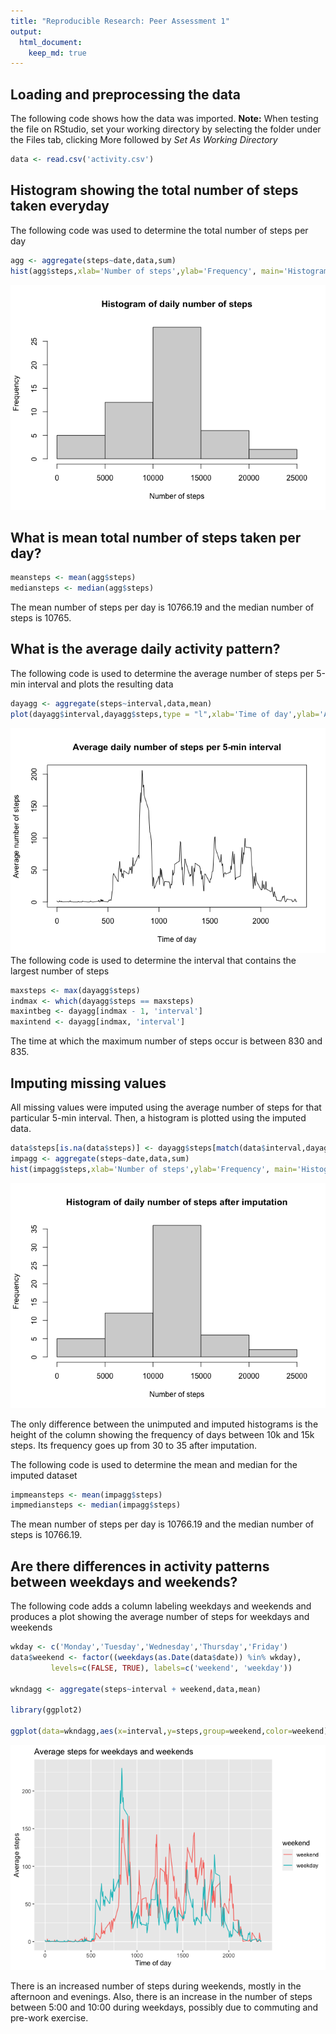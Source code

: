 ```yaml
---
title: "Reproducible Research: Peer Assessment 1"
output: 
  html_document:
    keep_md: true
---
```



## Loading and preprocessing the data
The following code shows how the data was imported.
**Note:** When testing the file on RStudio, set your working directory by selecting the folder under the Files tab, clicking More followed by *Set As Working Directory*

```r
data <- read.csv('activity.csv')
```

## Histogram showing the total number of steps taken everyday
The following code was used to determine the total number of steps per day

```r
agg <- aggregate(steps~date,data,sum)
hist(agg$steps,xlab='Number of steps',ylab='Frequency', main='Histogram of daily number of steps')
```

![](Assignment_2_HV_files/figure-html/histogram-1.png)<!-- -->

## What is mean total number of steps taken per day?

```r
meansteps <- mean(agg$steps)
mediansteps <- median(agg$steps)
```
The mean number of steps per day is 10766.19 and the median number of steps is 10765.  

## What is the average daily activity pattern?
The following code is used to determine the average number of steps per 5-min interval and plots the resulting data

```r
dayagg <- aggregate(steps~interval,data,mean)
plot(dayagg$interval,dayagg$steps,type = "l",xlab='Time of day',ylab='Average number of steps', main='Average daily number of steps per 5-min interval')
```

![](Assignment_2_HV_files/figure-html/unnamed-chunk-2-1.png)<!-- -->
The following code is used to determine the interval that contains the largest number of steps

```r
maxsteps <- max(dayagg$steps)
indmax <- which(dayagg$steps == maxsteps)
maxintbeg <- dayagg[indmax - 1, 'interval']
maxintend <- dayagg[indmax, 'interval']
```
The time at which the maximum number of steps occur is between 830 and 835. 

## Imputing missing values
All missing values were imputed using the average number of steps for that particular 5-min interval. Then, a histogram is plotted using the imputed data. 

```r
data$steps[is.na(data$steps)] <- dayagg$steps[match(data$interval,dayagg$interval)][which(is.na(data$steps))]
impagg <- aggregate(steps~date,data,sum)
hist(impagg$steps,xlab='Number of steps',ylab='Frequency', main='Histogram of daily number of steps after imputation')
```

![](Assignment_2_HV_files/figure-html/unnamed-chunk-4-1.png)<!-- -->

The only difference between the unimputed and imputed histograms is the height of the column showing the frequency of days between 10k and 15k steps. Its frequency goes up from 30 to 35 after imputation.

The following code is used to determine the mean and median for the imputed dataset

```r
impmeansteps <- mean(impagg$steps)
impmediansteps <- median(impagg$steps)
```

The mean number of steps per day is 10766.19 and the median number of steps is 10766.19.

## Are there differences in activity patterns between weekdays and weekends?
The following code adds a column labeling weekdays and weekends and produces a plot showing the average number of steps for weekdays and weekends

```r
wkday <- c('Monday','Tuesday','Wednesday','Thursday','Friday')
data$weekend <- factor((weekdays(as.Date(data$date)) %in% wkday), 
         levels=c(FALSE, TRUE), labels=c('weekend', 'weekday'))

wkndagg <- aggregate(steps~interval + weekend,data,mean)

library(ggplot2)

ggplot(data=wkndagg,aes(x=interval,y=steps,group=weekend,color=weekend)) + geom_line() + labs(x='Time of day', y='Average steps',title='Average steps for weekdays and weekends')
```

![](Assignment_2_HV_files/figure-html/unnamed-chunk-6-1.png)<!-- -->

There is an increased number of steps during weekends, mostly in the afternoon and evenings. Also, there is an increase in the number of steps between 5:00 and 10:00 during weekdays, possibly due to commuting and pre-work exercise.
